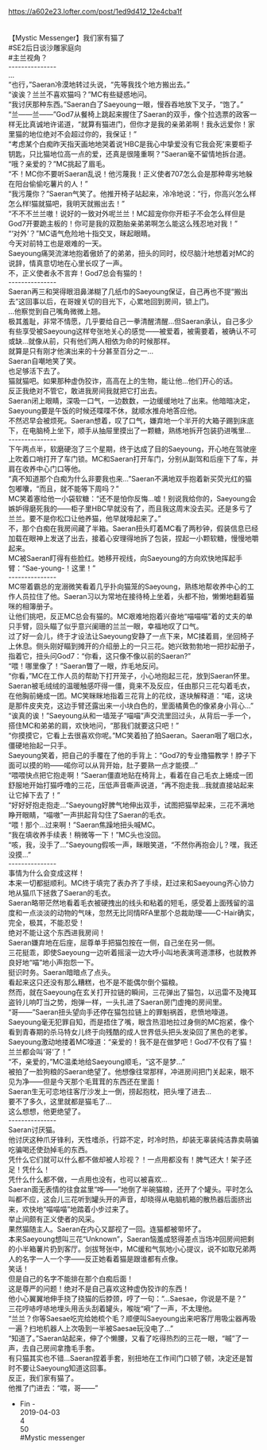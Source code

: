 https://a602e23.lofter.com/post/1ed9d412_12e4cba1f<br/>
<br/>
<br/>
【Mystic Messenger】我们家有猫了<br/>
#SE2后日谈沙雕家庭向<br/>
#主兰视角？<br/>
---------------<br/>
...<br/>
“也行，”Saeran冷漠地转过头说，“先等我找个地方搬出去。”<br/>
“诶诶？兰兰不喜欢猫吗？”MC有些疑惑地问。<br/>
“我讨厌那种东西。”Saeran白了Saeyoung一眼，慢吞吞地放下叉子，“饱了。”<br/>
“兰——兰——”God7从餐椅上跳起来握住了Saeran的双手，像个拉选票的政客一样无比真诚地许诺道，“就算有猫进门，但你才是我的亲弟弟啊！我永远爱你！家里猫的地位绝对不会超过你的，我保证！”<br/>
“考虑某个白痴昨天指天画地地哭着说‘HBC是我心中挚爱没有它我会死’来要柜子钥匙，只比猫地位高一点的爱，还真是很隆重啊？”Saeran毫不留情地拆台道。<br/>
“哦？亲爱的？”MC挑起了眉毛。<br/>
“不！MC你不要听Saeran乱说！他污蔑我！正义使者707怎么会是那种卑劣地躲在阳台偷偷吃薯片的人！”<br/>
“我污蔑你？”Saeran气笑了。他推开椅子站起来，冷冷地说：“行，你高兴怎么样怎么样!猫就猫吧，我明天就搬出去！”<br/>
“不不不兰兰嗷！说好的一致对外呢兰兰！MC超宠你你开柜子不会怎么样但是God7开要跪主板的！你可是我的双胞胎亲弟弟啊怎么能这么残忍地对我！”<br/>
“‘对外’？”MC语气危险地十指交叉，眯起眼睛。<br/>
今天对前特工也是艰难的一天。<br/>
Saeyoung痛哭流涕地抱着傲娇了的弟弟，扭头的同时，绞尽脑汁地想着对MC的说辞，情真意切地在心里长叹了一声。<br/>
不，正义使者永不言弃！God7总会有猫的！<br/>
---------------<br/>
Saeran再三和哭得眼泪鼻涕糊了几纸巾的Saeyoung保证，自己再也不提“搬出去”这回事以后，在哥嫂关切的目光下，心累地回到房间，锁上门。<br/>
...他察觉到自己嘴角微微上翘。<br/>
极其羞耻，非常不情愿，几乎要给自己一拳清醒清醒...但Saeran承认，自己多少有些享受被Saeyoung这样夸张地关心的感觉——被爱着，被需要着，被确认不可或缺...就像从前，只有他们两人相依为命的时候那样。<br/>
就算是只有刚才他演出来的十分甚至百分之一...<br/>
Saeran自嘲地笑了笑。<br/>
也足够活下去了。<br/>
猫就猫吧。如果那种虚伪狡诈，高高在上的生物，能让他...他们开心的话。<br/>
反正我绝对不管它，敢进我房间我就把它打出去。<br/>
Saeran闭上眼睛，深吸一口气，一边数数，一边缓缓地吐了出来。他暗暗决定，Saeyoung要是午饭的时候还喋喋不休，就顺水推舟地答应他。<br/>
不然迟早会被烦死。Saeran想着，叹了口气，嫌弃地一个半开的大箱子踢到床底下，在电脑椅上坐下，顺手从抽屉里摸出了一颗糖，熟练地拆开包装扔进嘴里...<br/>
---------------<br/>
下午两点半，软磨硬泡了三个星期，终于达成了目的Saeyoung，开心地在驾驶座上吹着口哨打开了车门锁。MC和Saeran打开车门，分别从副驾和后座下了车，并肩在收养中心门口等他。<br/>
“真不知道那个白痴为什么非要我也来...”Saeran不满地双手抱着新买荧光红的猫包嘟囔，“而且，就不能等下周吗？”<br/>
MC笑着塞给他一小袋软糖：“还不是怕你反悔...嘘！别说我给你的，Saeyoung会嫉妒得磨死我的——柜子里HBC早就没有了，而且我这周末没去买。还是多亏了兰兰。要不是你松口让他养猫，他早就嚎起来了。”<br/>
不，那个白痴在我房间藏了半箱。Saeran扭头盯着MC看了两秒钟，假装信息已经加载在眼神上发送了出去，接着心安理得地拆了包装，捏起一小颗软糖，慢慢地嚼起来。<br/>
MC被Saeran盯得有些脸红。她移开视线，向Saeyoung的方向欢快地挥起手臂：“Sae-young-！这里！”<br/>
---------------<br/>
MC带着霸总的宠溺微笑看着几乎扑向猫笼的Saeyoung，熟练地帮收养中心的工作人员拉住了他。Saeran习以为常地在接待椅上坐着，头都不抬，懒懒地翻着猫咪的相簿册子。<br/>
让他们挑吧，反正MC总会有猫的。MC艰难地抱着兴奋地“喵喵喵”着的丈夫的单只手臂，回头瞄了似乎意兴阑珊的兰兰一眼，幸福地叹了口气。<br/>
过了好一会儿，终于才设法让Saeyoung安静了一点下来，MC揉着肩，坐回椅子上休息。侧头刚好瞄到摊开的介绍册上的一只三花。她兴致勃勃地一把抄起册子，指着它，扭头问God7：“你看，这只像不像以前的Saeran?”<br/>
“喂！哪里像了！”Saeran瞥了一眼，炸毛地反问。<br/>
“你看，”MC在工作人员的帮助下打开笼子，小心地抱起三花，放到Saeran怀里。Saeran被毛绒绒的温暖触感吓得一僵，竟来不及反应，任由那只三花勾着毛衣，在他胸前蜷成一团。MC笑眯眯地指着三花背上的花纹，逐块解释道：“喏，这块是那件皮夹克，这边手臂还露出来一小块白色的，里面橘黄色的像紧身小背心...”<br/>
“诶真的诶！”Saeyoung从和一墙笼子“喵喵”声交流里回过头，从背后一手一个，搭住MC和弟弟的肩，欢快地问，“那我们就要这只吧！”<br/>
“你摸摸它，它看上去很喜欢你呢。”MC笑着拍了拍Saeran。Saeran咽了咽口水，僵硬地抬起一只手。<br/>
Saeyoung笑着，把自己的手覆在了他的手背上：“God7的专业撸猫教学！脖子下面可以摸的哟——喏你可以从背开始，肚子要熟一点才能摸...”<br/>
“喂喂快点把它抱走啊！”Saeran僵直地贴在椅背上，看着在自己毛衣上蜷成一团舒服地开始打猫呼噜的三花，压低声音嘶声说道，“再不抱走我...我就直接站起来让它掉下去了！”<br/>
“好好好抱走抱走...”Saeyoung好脾气地伸出双手，试图把猫举起来，三花不满地睁开眼睛，“喵嗷”一声拱起背勾住了Saeran的毛衣。<br/>
“喂！那个...过来啊！”Saeran焦躁地扭头喊MC。<br/>
“我在填收养手续表！稍微等一下！”MC头也没回。<br/>
“咳，我，没手了...”Saeyoung假咳一声，眯眼笑道，“不然你再抱会儿？嘿，我还没摸...”<br/>
---------------<br/>
事情为什么会变成这样！<br/>
本来一切都挺顺利。MC终于填完了表办齐了手续，赶过来和Saeyoung齐心协力地从猫爪下拯救了Saeran的毛衣。<br/>
Saeran略带茫然地看着毛衣被硬拽出的线头和粘着的短毛，感受着上面残留的温度和一点淡淡的动物的气味，忽然无比同情RFA里那个总裁助理——C-Hair确实，完全，极其，不能忍受！<br/>
绝对不能让这个东西进我房间！<br/>
Saeran嫌弃地在后座，屈尊单手把猫包按在一侧，自己坐在另一侧。<br/>
三花挺乖，即使Saeyoung一边听着摇滚一边大呼小叫地表演弯道漂移，也就教养良好地“喵”地小声抱怨一下。<br/>
挺识时务。Saeran暗暗点了点头。<br/>
看起来这只还没有那么糟糕，也不是不能偶尔倒个猫粮。<br/>
然而，就在Saeyoung在玄关打开拉链的瞬间，三花弹出了猫包，以迅雷不及掩耳盗铃儿响叮当之势，炮弹一样，一头扎进了Saeran房门虚掩的房间里。<br/>
“哥——”Saeran扭头望向手还停在猫包拉链上的罪魁祸首，悲愤地嚎道。<br/>
Saeyoung毫无犯罪自知，而是捂住了嘴，眼含热泪地拉过身侧的MC抱紧，像个看到青春期的杀马特女儿终于向残酷的成人世界低头把头发染回了黑色的老爹。Saeyoung激动地搂着MC嚎道：“亲爱的！我不是在做梦吧！God7不仅有了猫！兰兰都会叫‘哥’了！”<br/>
“不，亲爱的，”MC温柔地给Saeyoung顺毛，“这不是梦...”<br/>
被拍了一脸狗粮的Saeran绝望了。他想像往常那样，冲进房间把门关起来，眼不见为净——但是今天那个毛茸茸的东西还在里面！<br/>
Saeran生无可恋地往客厅沙发上一倒，捞起抱枕，把头埋了进去...<br/>
要不了多久，这里就都是猫毛了...<br/>
这么想想，他更绝望了。<br/>
---------------<br/>
Saeran讨厌猫。<br/>
他讨厌这种爪牙锋利，天性嗜杀，行踪不定，时冷时热，却装无辜装纯洁靠卖萌骗吃骗喝还使劲掉毛的东西。<br/>
凭什么它们就可以什么都不做却被人珍视？！一点用都没有！脾气还大！架子还足！凭什么！<br/>
凭什么什么都不做，一点用也没有，也可以被喜欢...<br/>
Saeran面无表情的往食盆里“哗——”地倒了半碗猫粮，还开了个罐头。平时怎么叫都不应，这会儿三花听到罐头开的声音，却晓得从电脑机箱的散热器后面挤出来，欢快地“喵喵喵”地踏着小步过来了。<br/>
举止间颇有正义使者的风采。<br/>
果然猫随主人。Saeran在内心又鄙视了一回。连猫都被带坏了。<br/>
本来Saeyoung想叫三花“Unknown”，Saeran恼羞成怒得差点当场冲回房间把剩的小半箱薯片扔到客厅。剑拔弩张中，MC缓和气氛地小心提议，说不如取兄弟两人的名字一人一个字——反正她看着猫是跟谁都有点像。<br/>
笑话！<br/>
但是自己的名字不能排在那个白痴后面！<br/>
这是尊严的问题！绝对不是自己喜欢这种虚伪狡诈的东西！<br/>
他小心翼翼地伸手挠了挠猫的后脖颈，哼了一句：“...Saesae，你说是不是？”<br/>
三花哼哧哼哧地埋头用舌头刮着罐头，喉咙“嗬”了一声，不太理他。<br/>
“兰兰？你等Saesae吃完给她梳个毛？顺便叫Saeyoung出来吧客厅用吸尘器再吸一遍？扫地机器人上次吸到一半被Saesae玩没电了...”<br/>
“知道了。”Saeran站起来，伸了个懒腰，又看了吃得热烈的三花一眼，“嘁”了一声，去自己房间拿撸毛手套。<br/>
有只猫其实也不错...Saeran捏着手套，别扭地在工作间门口顿了顿，决定还是暂时不要让Saeyoung知道这回事。<br/>
反正，我们家有猫了。<br/>
他推了门进去：“喂，哥——”<br/>
- Fin -<br/>
2019-04-03<br/>
4<br/>
50<br/>
#Mystic messenger<br/>
